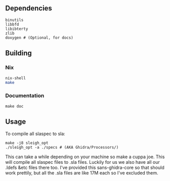 ## Dependencies

```
binutils
libbfd
libibterty
zlib
doxygen # (Optional, for docs)
```


## Building

### Nix

```sh
nix-shell
make
```

### Documentation

```
make doc
```

## Usage

To compile all slaspec to sla:

```
make -j8 sleigh_opt
./sleigh_opt -a ./specs # (AKA Ghidra/Processors/)
```

This can take a while depending on your machine so make a cuppa joe. This will compile all slaspec files to .sla files. Luckily for us we also have all our .ldefs &etc files there too. I've provided this sans-ghidra-core so that should work prettily, but all the .sla files are like 17M each so I've excluded them.
